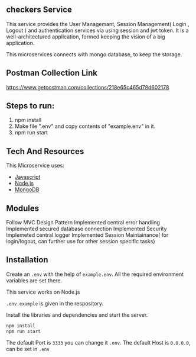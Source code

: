 ## checkers Service
This service provides the User Managemant, Session Management( Login , Logout ) and authentication services via using session and jwt token.
It is a well-architectured application, formed keeping the vision of a big application.

This microservices connects with mongo database, to keep the storage.

## Postman Collection Link
https://www.getpostman.com/collections/218e65c465d78d602178

## Steps to run:
1. npm install
2. Make file ".env" and copy contents of "example.env" in it.
2. npm run start

## Tech And Resources
This Microservice uses:
- [Javascript](https://www.javascript.com/)
- [Node.js](https://nodejs.org/en/docs/)
- [MongoDB](https://www.mongodb.com/)

## Modules
Follow MVC Design Pattern
Implemented central error handling
Implemented secured database connection
Implemented Security
Implemeted central logger
Implemented Session Maintainance( for login/logout, can further use for other session specific tasks)


## Installation

Create an `.env` with the help of `example.env`. All the required environment variables are set there.  

This service works on Node.js

`.env.example` is given in the respository.

Install the libraries and dependencies and start the server.

```sh
npm install
npm run start
```

The default Port is `3333` you can change it `.env`.
The default Host is `0.0.0.0`, can be set in `.env`

